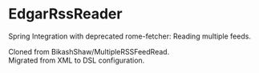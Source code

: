 # EdgarRssReader
Spring Integration with deprecated rome-fetcher: Reading multiple feeds.  

Cloned from BikashShaw/MultipleRSSFeedRead.  
Migrated from XML to DSL configuration.